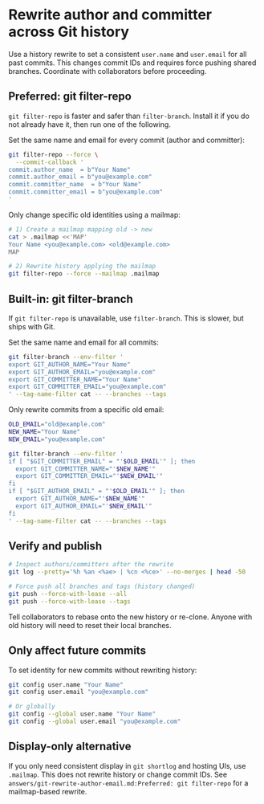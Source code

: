# Rewrite author and committer across Git history

Use a history rewrite to set a consistent `user.name` and `user.email` for all past commits.
This changes commit IDs and requires force pushing shared branches.
Coordinate with collaborators before proceeding.

## Preferred: git filter-repo

`git filter-repo` is faster and safer than `filter-branch`.
Install it if you do not already have it, then run one of the following.

Set the same name and email for every commit (author and committer):

```bash
git filter-repo --force \
  --commit-callback '
commit.author_name  = b"Your Name"
commit.author_email = b"you@example.com"
commit.committer_name  = b"Your Name"
commit.committer_email = b"you@example.com"
'
```

Only change specific old identities using a mailmap:

```bash
# 1) Create a mailmap mapping old -> new
cat > .mailmap <<'MAP'
Your Name <you@example.com> <old@example.com>
MAP

# 2) Rewrite history applying the mailmap
git filter-repo --force --mailmap .mailmap
```

## Built-in: git filter-branch

If `git filter-repo` is unavailable, use `filter-branch`.
This is slower, but ships with Git.

Set the same name and email for all commits:

```bash
git filter-branch --env-filter '
export GIT_AUTHOR_NAME="Your Name"
export GIT_AUTHOR_EMAIL="you@example.com"
export GIT_COMMITTER_NAME="Your Name"
export GIT_COMMITTER_EMAIL="you@example.com"
' --tag-name-filter cat -- --branches --tags
```

Only rewrite commits from a specific old email:

```bash
OLD_EMAIL="old@example.com"
NEW_NAME="Your Name"
NEW_EMAIL="you@example.com"

git filter-branch --env-filter '
if [ "$GIT_COMMITTER_EMAIL" = "'$OLD_EMAIL'" ]; then
  export GIT_COMMITTER_NAME="'$NEW_NAME'"
  export GIT_COMMITTER_EMAIL="'$NEW_EMAIL'"
fi
if [ "$GIT_AUTHOR_EMAIL" = "'$OLD_EMAIL'" ]; then
  export GIT_AUTHOR_NAME="'$NEW_NAME'"
  export GIT_AUTHOR_EMAIL="'$NEW_EMAIL'"
fi
' --tag-name-filter cat -- --branches --tags
```

## Verify and publish

```bash
# Inspect authors/committers after the rewrite
git log --pretty='%h %an <%ae> | %cn <%ce>' --no-merges | head -50

# Force push all branches and tags (history changed)
git push --force-with-lease --all
git push --force-with-lease --tags
```

Tell collaborators to rebase onto the new history or re-clone.
Anyone with old history will need to reset their local branches.

## Only affect future commits

To set identity for new commits without rewriting history:

```bash
git config user.name "Your Name"
git config user.email "you@example.com"

# Or globally
git config --global user.name "Your Name"
git config --global user.email "you@example.com"
```

## Display-only alternative

If you only need consistent display in `git shortlog` and hosting UIs, use `.mailmap`.
This does not rewrite history or change commit IDs.
See `answers/git-rewrite-author-email.md:Preferred: git filter-repo` for a mailmap-based rewrite.

